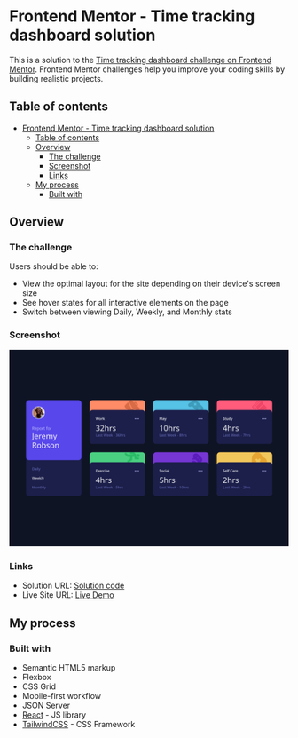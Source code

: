 # Frontend Mentor - Time tracking dashboard solution

This is a solution to the [Time tracking dashboard challenge on Frontend Mentor](https://www.frontendmentor.io/challenges/time-tracking-dashboard-UIQ7167Jw). Frontend Mentor challenges help you improve your coding skills by building realistic projects. 

## Table of contents

- [Frontend Mentor - Time tracking dashboard solution](#frontend-mentor---time-tracking-dashboard-solution)
  - [Table of contents](#table-of-contents)
  - [Overview](#overview)
    - [The challenge](#the-challenge)
    - [Screenshot](#screenshot)
    - [Links](#links)
  - [My process](#my-process)
    - [Built with](#built-with)


## Overview

### The challenge

Users should be able to:

- View the optimal layout for the site depending on their device's screen size
- See hover states for all interactive elements on the page
- Switch between viewing Daily, Weekly, and Monthly stats

### Screenshot

![](./src/assets/completed.png)

### Links

- Solution URL: [Solution code](https://github.com/Adnan0-IM/time-tracking-dashboard)
- Live Site URL: [Live Demo](https://darling-begonia-bdc98a.netlify.app/)

## My process

### Built with

- Semantic HTML5 markup
- Flexbox
- CSS Grid
- Mobile-first workflow
- JSON Server
- [React](https://reactjs.org/) - JS library
- [TailwindCSS](https://tailwindcss.com/) - CSS Framework